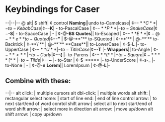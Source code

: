 # Keybindings for Caser
--|--|--
@ alt|   $ shift|   ¢ control
**Naming**||undo
to-Camelcase|   ¢-$-**C**| -
to-KebabCase |  ¢-$-**K**| -
to-PascalCase | ¢-$-**P**| -
to-SnakeCase   |¢-$-**S**| -
to-SpaceCase    | - |      ¢-@-**BS**
**Quotes**||
to-Escaped   |  ¢-$-**E** |  ¢-@-**e**
to-Quoted    |  ¢-$-**"** |  $-@-**"**
to-SQuoted   |  ¢-**'**   |  @-**'**
to-Backtick  |  ¢-**\`** |   @-**`**
**Case**||
to-LowerCase  | ¢-$-**L** |-
to-UpperCase  | ¢-$-**U** |-
to-TitleCase  | ¢-$-**T** |-
**Wrappers**||
to-Angle   |    ¢-$-**<** |-
to-Curly   |    ¢-$-**{** |-
to-Parens  |    ¢-$-**(** |-
to-Square  |    ¢-****[** |-
to-Tilde   |    ¢-$-**~** |-
to-Star    |    ¢-$-***** |-
to-UnderScore | ¢-s-**_**  |-
to-None    | - | ¢-@-**n**
**Lorem**||
LoremIpsum |    ¢-@-**L**|-

## Combine with these:
--|--
alt click:   | multiple cursors
alt dbl-click:  | multiple words
alt shift:    | rectangular select
home:        | start of line
end:         | end of line
control arrow:  | to next start/end of word
conrtol shift arrow:|  select all to next start/end of word
shift arrow:  | select more in direction
alt arrow:   | move up/down
alt shift arrow: |  copy up/down

